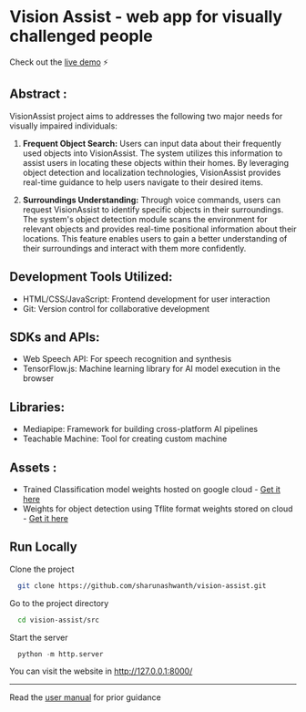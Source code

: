 # Vision Assist - web app for visually challenged people
Check out the [live demo](https://sharunashwanth.github.io/vision-assist/src/index.html) ⚡

## Abstract : 
VisionAssist project aims to addresses the following two major needs for visually impaired individuals:

1. **Frequent Object Search:** Users can input data about their frequently used objects into VisionAssist. The system utilizes this information to assist users in locating these objects within their homes. By leveraging object detection and localization technologies, VisionAssist provides real-time guidance to help users navigate to their desired items.

2. **Surroundings Understanding:** Through voice commands, users can request VisionAssist to identify specific objects in their surroundings. The system's object detection module scans the environment for relevant objects and provides real-time positional information about their locations. This feature enables users to gain a better understanding of their surroundings and interact with them more confidently.

## Development Tools Utilized:
- HTML/CSS/JavaScript: Frontend development for user interaction
- Git: Version control for collaborative development

## SDKs and APIs:
- Web Speech API: For speech recognition and synthesis
- TensorFlow.js: Machine learning library for AI model execution in the browser

## Libraries:

- Mediapipe: Framework for building cross-platform AI pipelines
- Teachable Machine: Tool for creating custom machine

## Assets : 
- Trained Classification model weights hosted on google cloud - [Get it here](https://teachablemachine.withgoogle.com/models/c6Gv0UQsF/)
- Weights for object detection using Tflite format weights stored on cloud - [Get it here](https://storage.googleapis.com/mediapipe-models/object_detector/efficientdet_lite0/float16/1/efficientdet_lite0.tflite)


## Run Locally

Clone the project

```bash
  git clone https://github.com/sharunashwanth/vision-assist.git
```

Go to the project directory

```bash
  cd vision-assist/src
```

Start the server

```py
  python -m http.server
```

You can visit the website in http://127.0.0.1:8000/

---
Read the [user manual](https://docs.google.com/document/d/19ZjSXKzkM2zxilgtFTOCV8nwzfbrik4Z9lWW0cycq40/edit?usp=sharing) for prior guidance